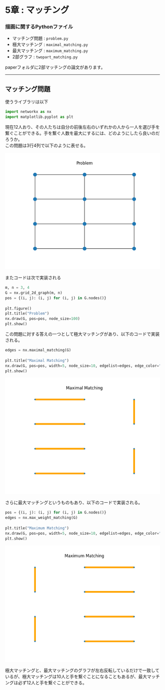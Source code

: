# 5章 : マッチング

### 描画に関するPythonファイル

 - マッチング問題 : `problem.py`
 - 極大マッチング : `maximal_matching.py`
 - 最大マッチング : `maximum_matching.py`
 - 2部グラフ : `twopart_matching.py`

paperフォルダに2部マッチングの論文があります。

***

## マッチング問題

使うライブラリは以下

```python
import networkx as nx
import matplotlib.pyplot as plt
```

現在12人おり、その人たちは自分の前後左右のいずれかの人から一人を選び手を繋ぐことができる。手を繋ぐ人数を最大にするには、どのようにしたら良いのだろうか。  
この問題は3行4列で以下のように表せる。

<img src="./img/Figure_1.png">

またコードは次で実装される

```python
m, n = 3, 4
G = nx.grid_2d_graph(m, n)
pos = {(i, j): (i, j) for (i, j) in G.nodes()} 

plt.figure()
plt.title("Problem")
nx.draw(G, pos=pos, node_size=100)
plt.show()
```

この問題に対する答えの一つとして極大マッチングがあり、以下のコードで実装される。

```python
edges = nx.maximal_matching(G)

plt.title("Maximal Matching")
nx.draw(G, pos=pos, width=5, node_size=10, edgelist=edges, edge_color="orange")
plt.show()
```

<img src="./img/Figure_2.png">

さらに最大マッチングというものもあり、以下のコードで実装される。

```python
pos = {(i, j): (i, j) for (i, j) in G.nodes()} 
edges = nx.max_weight_matching(G)

plt.title("Maximum Matching")
nx.draw(G, pos=pos, width=5, node_size=10, edgelist=edges, edge_color="orange")
plt.show()
```

<img src="./img/Figure_3.png">

極大マッチングと、最大マッチングのグラフが左右反転しているだけで一致しているが、極大マッチングは10人と手を繋ぐことになることもあるが、最大マッチングは必ず12人と手を繋ぐことができる。